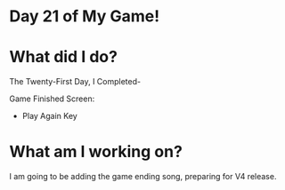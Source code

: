 # Day 21 of My Game!

# What did I do?

The Twenty-First Day, I Completed-

Game Finished Screen:

* Play Again Key 

# What am I working on? 

I am going to be adding the game ending song, preparing for V4 release.
